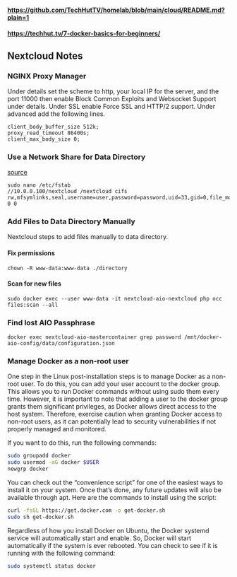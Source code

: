 #### https://github.com/TechHutTV/homelab/blob/main/cloud/README.md?plain=1

#### https://techhut.tv/7-docker-basics-for-beginners/

## Nextcloud Notes

### NGINX Proxy Manager
Under details set the scheme to http, your local IP for the server, and the port 11000 then enable Block Common Exploits and Websocket Support under details. Under SSL enable Force SSL and HTTP/2 support. Under advanced add the following lines.
```
client_body_buffer_size 512k;
proxy_read_timeout 86400s;
client_max_body_size 0;
```

### Use a Network Share for Data Directory
[source](https://github.com/nextcloud/all-in-one?tab=readme-ov-file#can-i-use-a-cifssmb-share-as-nextclouds-datadir)
```
sudo nano /etc/fstab
//10.0.0.100/nextcloud /nextcloud cifs rw,mfsymlinks,seal,username=user,password=password,uid=33,gid=0,file_mode=0770,dir_mode=0770 0 0
```
### Add Files to Data Directory Manually
Nextcloud steps to add files manually to data directory. 
#### Fix permissions 
```
chown -R www-data:www-data ./directory
```
#### Scan for new files
```
sudo docker exec --user www-data -it nextcloud-aio-nextcloud php occ files:scan --all
```
### Find lost AIO Passphrase
```
docker exec nextcloud-aio-mastercontainer grep password /mnt/docker-aio-config/data/configuration.json
```

### Manage Docker as a non-root user

One step in the Linux post-installation steps is to manage Docker as a non-root user. To do this, you can add your user account to the docker group. This allows you to run Docker commands without using sudo them every time. However, it is important to note that adding a user to the docker group grants them significant privileges, as Docker allows direct access to the host system. Therefore, exercise caution when granting Docker access to non-root users, as it can potentially lead to security vulnerabilities if not properly managed and monitored.

If you want to do this, run the following commands:
```bash
sudo groupadd docker
sudo usermod -aG docker $USER
newgrp docker
```

You can check out the “convenience script” for one of the easiest ways to install it on your system. Once that’s done, any future updates will also be available through apt. Here are the commands to install using the script:
```bash
curl -fsSL https://get.docker.com -o get-docker.sh
sudo sh get-docker.sh
```
Regardless of how you install Docker on Ubuntu, the Docker systemd service will automatically start and enable. So, Docker will start automatically if the system is ever rebooted. You can check to see if it is running with the following command:
```bash
sudo systemctl status docker
```
